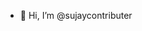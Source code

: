 - 👋 Hi, I’m @sujaycontributer
  
<!---
sujaycontributer/sujaycontributer is a ✨ special ✨ repository because its `README.md` (this file) appears on your GitHub profile.
You can click the Preview link to take a look at your changes.
--->
